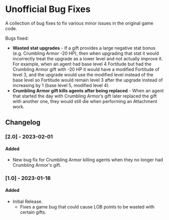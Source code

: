 # Unofficial Bug Fixes

A collection of bug fixes to fix various minor issues in the original game code.

Bugs fixed:

- **Wasted stat upgrades** - If a gift provides a large negative stat bonus (e.g. Crumbling Armor -20 HP), then when upgrading that stat it would incorrectly treat the upgrade as a lower level and not actually improve it.
For example, when an agent had base level 4 Fortitude but had the Crumbling Armor gift with -20 HP it would have a modified Fortitude of level 3, and the upgrade would use the modified level instead of the base level so Fortitude would remain level 3 after the upgrade instead of increasing by 1 (base level 5, modified level 4).
- **Crumbling Armor gift kills agents after being replaced** - When an agent that started the day with Crumbling Armor’s gift later replaced the gift with another one, they would still die when performing an Attachment work.

## Changelog

### [2.0] - 2023-02-01

#### Added

- New bug fix for Crumbling Armor killing agents when they no longer had Crumbling Armor's gift.

### [1.0] - 2023-01-18

#### Added

- Initial Release.
  - Fixes a game bug that could cause LOB points to be wasted with certain gifts.
